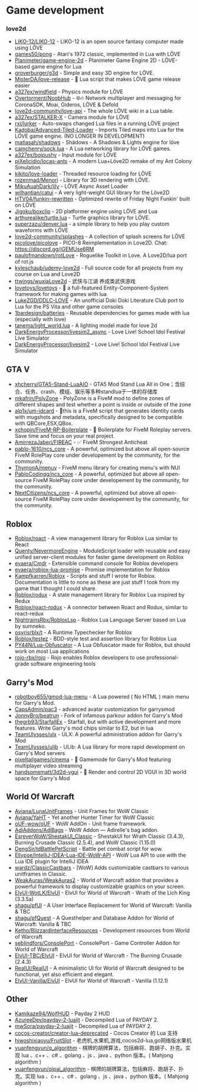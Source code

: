 # Game development

### love2d

<!-- keywods: löve, love2d, love -->
* [LIKO-12/LIKO-12](https://github.com/LIKO-12/LIKO-12) - LIKO-12 is an open source fantasy computer made using LÖVE
* [games50/pong](https://github.com/games50/pong) - Atari's 1972 classic, implemented in Lua with LÖVE
* [Planimeter/game-engine-2d](https://github.com/Planimeter/game-engine-2d) - Planimeter Game Engine 2D - LÖVE-based game engine for Lua
* [groverburger/g3d](https://github.com/groverburger/g3d) - Simple and easy 3D engine for LÖVE.
* [MisterDA/love-release](https://github.com/MisterDA/love-release) - :love_letter: Lua script that makes LÖVE game release easier
* [a327ex/windfield](https://github.com/a327ex/windfield) - Physics module for LÖVE
* [Overtorment/NoobHub](https://github.com/Overtorment/NoobHub) - 🌐🔥 Network multiplayer and messaging for CoronaSDK, Moai, Gideros, LÖVE & Defold
* [love2d-community/love-api](https://github.com/love2d-community/love-api) - The whole LÖVE wiki in a Lua table.
* [a327ex/STALKER-X](https://github.com/a327ex/STALKER-X) - Camera module for LÖVE
* [rxi/lurker](https://github.com/rxi/lurker) - Auto-swaps changed Lua files in a running LÖVE project
* [Kadoba/Advanced-Tiled-Loader](https://github.com/Kadoba/Advanced-Tiled-Loader) - Imports Tiled maps into Lua for the LÖVE game engine. (NO LONGER IN DEVELOPMENT)
* [matiasah/shadows](https://github.com/matiasah/shadows) - Shädows - A Shadows & Lights engine for löve
* [camchenry/sock.lua](https://github.com/camchenry/sock.lua) - A Lua networking library for LÖVE games.
* [a327ex/boipushy](https://github.com/a327ex/boipushy) - Input module for LÖVE
* [piXelicidio/locas-ants](https://github.com/piXelicidio/locas-ants) - A modern Lua+Löve2D remake of my Ant Colony Simulation
* [kikito/love-loader](https://github.com/kikito/love-loader) - Threaded resource loading for LÖVE
* [rozenmad/Menori](https://github.com/rozenmad/Menori) - Library for 3D rendering with LÖVE.
* [MikuAuahDark/lily](https://github.com/MikuAuahDark/lily) - LÖVE Async Asset Loader
* [wilhantian/catui](https://github.com/wilhantian/catui) - A very light-weight GUI library for the Löve2D
* [HTV04/funkin-rewritten](https://github.com/HTV04/funkin-rewritten) - Optimized rewrite of Friday Night Funkin' built on LÖVE
* [Jigoku/boxclip](https://github.com/Jigoku/boxclip) - 2D platformer engine using LÖVE and Lua
* [arthurealike/turtle.lua](https://github.com/arthurealike/turtle.lua) - Turtle graphics library for LÖVE.
* [superzazu/denver.lua](https://github.com/superzazu/denver.lua) - a simple library to help you play custom waveforms with LÖVE
* [love2d-community/splashes](https://github.com/love2d-community/splashes) - A collection of splash screens for LÖVE
* [picolove/picolove](https://github.com/picolove/picolove) - PICO-8 Reimplementation in Love2D. Chat: https://discord.gg/jGEMUse6RM
* [paulofmandown/rotLove](https://github.com/paulofmandown/rotLove) - Roguelike Toolkit in Love. A Love2D/lua port of rot.js
* [kyleschaub/udemy-love2d](https://github.com/kyleschaub/udemy-love2d) - Full source code for all projects from my course on Lua and Love2D
* [ttwings/wuxiaLove2d](https://github.com/ttwings/wuxiaLove2d) - 武侠与江湖 养成类武侠游戏
* [lovetoys/lovetoys](https://github.com/lovetoys/lovetoys) - :banana: a full-featured Entity-Component-System framework for making games with lua
* [LukeZGD/DDLC-LOVE](https://github.com/LukeZGD/DDLC-LOVE) - An unofficial Doki Doki Literature Club port to Lua for the PS Vita and other game consoles
* [1bardesign/batteries](https://github.com/1bardesign/batteries) - Reusable dependencies for games made with lua (especially with love)
* [tanema/light_world.lua](https://github.com/tanema/light_world.lua) - A lighting model made for love 2d
* [DarkEnergyProcessor/livesim2_async](https://github.com/DarkEnergyProcessor/livesim2_async) - Love Live! School Idol Festival Live Simulator
* [DarkEnergyProcessor/livesim2](https://github.com/DarkEnergyProcessor/livesim2) - Love Live! School Idol Festival Live Simulator

## GTA V

<!-- keywords: gta5, fivem -->
* [xhcherry/GTA5-Stand-LuaAIO](https://github.com/xhcherry/GTA5-Stand-LuaAIO) - GTA5 Mod Stand Lua All in One；含综合、任务、crash、模组、娱乐等多种standlua于一体的存储库
* [mkafrin/PolyZone](https://github.com/mkafrin/PolyZone) - PolyZone is a FiveM mod to define zones of different shapes and test whether a point is inside or outside of the zone
* [alp1x/um-idcard](https://github.com/alp1x/um-idcard) - 🪪this is a FiveM script that generates identity cards with mugshots and metadata, specifically designed to be compatible with QBCore,ESX,QBox.
* [xchopin/FiveM-RP-Boilerplate](https://github.com/xchopin/FiveM-RP-Boilerplate) - 🔫 Boilerplate for FiveM Roleplay servers. Save time and focus on your real project.
* [AmirrezaJaberi/FIREAC](https://github.com/AmirrezaJaberi/FIREAC) - ✅ FiveM Strongest Anticheat
* [pablo-1610/ncs_core](https://github.com/pablo-1610/ncs_core) - A powerful, optimized but above all open-source FiveM RolePlay core under developement by the community, for the community.
* [ThymonA/menuv](https://github.com/ThymonA/menuv) - FiveM menu library for creating menu's with NUI
* [PabloCodingg/ncs_core](https://github.com/PabloCodingg/ncs_core) - A powerful, optimized but above all open-source FiveM RolePlay core under developement by the community, for the community.
* [NextCitizens/ncs_core](https://github.com/NextCitizens/ncs_core) - A powerful, optimized but above all open-source FiveM RolePlay core under developement by the community, for the community.

## Roblox

<!-- keywords: roblox -->
* [Roblox/roact](https://github.com/Roblox/roact) - A view management library for Roblox Lua similar to React
* [Quenty/NevermoreEngine](https://github.com/Quenty/NevermoreEngine) - ModuleScript loader with reusable and easy unified server-client modules for faster game development on Roblox
* [evaera/Cmdr](https://github.com/evaera/Cmdr) - Extensible command console for Roblox developers
* [evaera/roblox-lua-promise](https://github.com/evaera/roblox-lua-promise) - Promise implementation for Roblox
* [Kampfkarren/Roblox](https://github.com/Kampfkarren/Roblox) - Scripts and stuff I wrote for Roblox. Documentation is little to none as these are just stuff I took from my game that I thought I could share.
* [Roblox/rodux](https://github.com/Roblox/rodux) - A state management library for Roblox Lua inspired by Redux
* [Roblox/roact-rodux](https://github.com/Roblox/roact-rodux) - A connector between Roact and Rodux, similar to react-redux
* [NightrainsRbx/RobloxLsp](https://github.com/NightrainsRbx/RobloxLsp) - Roblox Lua Language Server based on Lua by sumneko.
* [osyrisrblx/t](https://github.com/osyrisrblx/t) - A Runtime Typechecker for Roblox
* [Roblox/testez](https://github.com/Roblox/testez) - BDD-style test and assertion library for Roblox Lua
* [PY44N/Lua-Obfuscator](https://github.com/PY44N/Lua-Obfuscator) - A Lua Obfuscator made for Roblox, but should work on most Lua applications
* [rojo-rbx/rojo](https://github.com/rojo-rbx/rojo) - Rojo enables Roblox developers to use professional-grade software engineering tools

## Garry's Mod

<!-- keywords: gmod, garrysmod, garry -->
* [robotboy655/gmod-lua-menu](https://github.com/robotboy655/gmod-lua-menu) - A Lua powered ( No HTML ) main menu for Garry's Mod.
* [CapsAdmin/pac3](https://github.com/CapsAdmin/pac3) - advanced avatar customization for garrysmod
* [JonnyBro/beatrun](https://github.com/JonnyBro/beatrun) - Fork of infamous parkour addon for Garry's Mod
* [thegrb93/StarfallEx](https://github.com/thegrb93/StarfallEx) - Starfall, but with active development and more features. Write Garry's mod chips similar to E2, but in lua
* [TeamUlysses/ulx](https://github.com/TeamUlysses/ulx) - ULX: A powerful administration addon for Garry's Mod
* [TeamUlysses/ulib](https://github.com/TeamUlysses/ulib) - ULib: A Lua library for more rapid development on Garry's Mod servers
* [pixeltailgames/cinema](https://github.com/pixeltailgames/cinema) - :movie_camera: Gamemode for Garry's Mod featuring multiplayer video streaming
* [handsomematt/3d2d-vgui](https://github.com/handsomematt/3d2d-vgui) - :eyes: Render and control 2D VGUI in 3D world space for Garry's Mod

## World Of Warcraft

<!-- keywords: wow, world of warcraft -->
* [Aviana/LunaUnitFrames](https://github.com/Aviana/LunaUnitFrames) - Unit Frames for WoW Classic
* [Aviana/YaHT](https://github.com/Aviana/YaHT) - Yet another Hunter Timer for WoW Classic
* [oUF-wow/oUF](https://github.com/oUF-wow/oUF) - WoW AddOn - Unit frame framework.
* [AdiAddons/AdiBags](https://github.com/AdiAddons/AdiBags) - WoW Addon — Adirelle's bag addon.
* [EsreverWoW/ShestakUI_Classic](https://github.com/EsreverWoW/ShestakUI_Classic) - ShestakUI for Wrath Classic (3.4.3), Burning Crusade Classic (2.5.4), and WoW Classic (1.15.0)
* [DengSir/tdBattlePetScript](https://github.com/DengSir/tdBattlePetScript) - Battle pet combat script for wow.
* [Ellypse/IntelliJ-IDEA-Lua-IDE-WoW-API](https://github.com/Ellypse/IntelliJ-IDEA-Lua-IDE-WoW-API) - WoW Lua API to use with the Lua IDE plugin for IntelliJ IDEA
* [wardz/ClassicCastbars](https://github.com/wardz/ClassicCastbars) - [WoW] Adds customizable castbars to various unitframes in Classic.
* [WeakAuras/WeakAuras2](https://github.com/WeakAuras/WeakAuras2) - World of Warcraft addon that provides a powerful framework to display customizable graphics on your screen.
* [ElvUI-WotLK/ElvUI](https://github.com/ElvUI-WotLK/ElvUI) - ElvUI for World of Warcraft - Wrath of the Lich King (3.3.5a)
* [shagu/pfUI](https://github.com/shagu/pfUI) - A User Interface Replacement for World of Warcraft: Vanilla & TBC
* [shagu/pfQuest](https://github.com/shagu/pfQuest) - A Questhelper and Database Addon for World of Warcraft: Vanilla & TBC
* [Ketho/BlizzardInterfaceResources](https://github.com/Ketho/BlizzardInterfaceResources) - Development resources from World of Warcraft
* [seblindfors/ConsolePort](https://github.com/seblindfors/ConsolePort) - ConsolePort - Game Controller Addon for World of Warcraft
* [ElvUI-TBC/ElvUI](https://github.com/ElvUI-TBC/ElvUI) - ElvUI for World of Warcraft - The Burning Crusade (2.4.3)
* [RealUI/RealUI](https://github.com/RealUI/RealUI) - A minimalistic UI for World of Warcraft designed to be functional, yet also efficient and elegant.
* [ElvUI-Vanilla/ElvUI](https://github.com/ElvUI-Vanilla/ElvUI) - ElvUI for World of Warcraft - Vanilla (1.12.1)

## Other

<!-- payday, cocos, algorithm -->
* [Kamikaze94/WolfHUD](https://github.com/Kamikaze94/WolfHUD) - Payday 2 HUD
* [AzureeDev/payday-2-luajit](https://github.com/AzureeDev/payday-2-luajit) - Decompiled Lua of PAYDAY 2.
* [mwSora/payday-2-luajit](https://github.com/mwSora/payday-2-luajit) - Decompiled Lua of PAYDAY 2.
* [cocos-creator/creator-lua-deprecated](https://github.com/cocos-creator/creator-lua-deprecated) - Cocos Creator 的 Lua 支持
* [hiwoshixiaoyu/FruitSlot](https://github.com/hiwoshixiaoyu/FruitSlot) - 老虎机,水果机,游戏,cocos2d-lua,go网络版水果机
* [yuanfengyun/q_algorithm](https://github.com/yuanfengyun/q_algorithm) - 棋牌的胡牌算法，包括麻将、跑胡子、扑克。实现 lua 、c++ 、c# 、golang 、js 、java 、python 版本。( Mahjong  algorithm )
* [yuanfengyun/qipai_algorithm](https://github.com/yuanfengyun/qipai_algorithm) - 棋牌的胡牌算法，包括麻将、跑胡子、扑克。实现 lua 、c++ 、c# 、golang 、js 、java 、python 版本。( Mahjong  algorithm )
